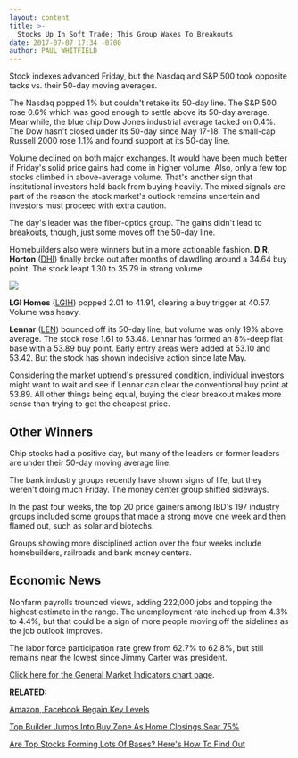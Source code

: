 ```yaml
---
layout: content
title: >-
  Stocks Up In Soft Trade; This Group Wakes To Breakouts
date: 2017-07-07 17:34 -0700
author: PAUL WHITFIELD
---
```






Stock indexes advanced Friday, but the Nasdaq and S&P 500 took opposite tacks vs. their 50-day moving averages.




The Nasdaq popped 1% but couldn't retake its 50-day line. The S&P 500 rose 0.6% which was good enough to settle above its 50-day average. Meanwhile, the blue chip Dow Jones industrial average tacked on 0.4%. The Dow hasn't closed under its 50-day since May 17-18. The small-cap Russell 2000 rose 1.1% and found support at its 50-day line.


Volume declined on both major exchanges. It would have been much better if Friday's solid price gains had come in higher volume. Also, only a few top stocks climbed in above-average volume. That's another sign that institutional investors held back from buying heavily. The mixed signals are part of the reason the stock market's outlook remains uncertain and investors must proceed with extra caution.


The day's leader was the fiber-optics group. The gains didn't lead to breakouts, though, just some moves off the 50-day line.


Homebuilders also were winners but in a more actionable fashion. **D.R. Horton** ([DHI](https://research.investors.com/quote.aspx?symbol=DHI)) finally broke out after months of dawdling around a 34.64 buy point. The stock leapt 1.30 to 35.79 in strong volume.


![](https://www.investors.com/wp-content/uploads/2017/07/MP070717-204x300.png)


**LGI Homes** ([LGIH](https://research.investors.com/quote.aspx?symbol=LGIH)) popped 2.01 to 41.91, clearing a buy trigger at 40.57. Volume was heavy.


**Lennar** ([LEN](https://research.investors.com/quote.aspx?symbol=LEN)) bounced off its 50-day line, but volume was only 19% above average. The stock rose 1.61 to 53.48. Lennar has formed an 8%-deep flat base with a 53.89 buy point. Early entry areas were added at 53.10 and 53.42. But the stock has shown indecisive action since late May.


Considering the market uptrend's pressured condition, individual investors might want to wait and see if Lennar can clear the conventional buy point at 53.89. All other things being equal, buying the clear breakout makes more sense than trying to get the cheapest price.


Other Winners
-------------


Chip stocks had a positive day, but many of the leaders or former leaders are under their 50-day moving average line.


The bank industry groups recently have shown signs of life, but they weren't doing much Friday. The money center group shifted sideways.


In the past four weeks, the top 20 price gainers among IBD's 197 industry groups included some groups that made a strong move one week and then flamed out, such as solar and biotechs.


Groups showing more disciplined action over the four weeks include homebuilders, railroads and bank money centers.


Economic News
-------------


Nonfarm payrolls trounced views, adding 222,000 jobs and topping the highest estimate in the range. The unemployment rate inched up from 4.3% to 4.4%, but that could be a sign of more people moving off the sidelines as the job outlook improves.


The labor force participation rate grew from 62.7% to 62.8%, but still remains near the lowest since Jimmy Carter was president.


[Click here for the General Market Indicators chart page](https://www.investors.com/wp-content/uploads/2017/07/GMI_071017.pdf).


**RELATED:**


[Amazon, Facebook Regain Key Levels](https://www.investors.com/market-trend/stock-market-today/stocks-rise-on-jobs-report-facebook-amazon-regain-key-levels/)


[Top Builder Jumps Into Buy Zone As Home Closings Soar 75%](https://www.investors.com/research/ibd-industry-themes/top-builders-home-closings-soar-75-in-june-stock-near-buy-point/)


[Are Top Stocks Forming Lots Of Bases? Here's How To Find Out](https://www.investors.com/stock-lists/ibd-50/are-the-leaders-forming-lots-of-bases-heres-one-way-to-find-out/)




